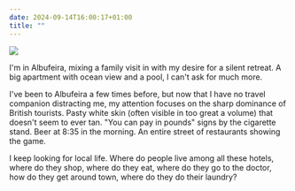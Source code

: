 ```yaml
---
date: 2024-09-14T16:00:17+01:00
title: ""
---
```

![](/img/photos/2024-09-14-15-55-22.jpeg)

I'm in Albufeira, mixing a family visit in with my desire for a silent retreat. A big apartment with ocean view and a pool, I can't ask for much more. 

I've been to Albufeira a few times before, but now that I have no travel companion distracting me, my attention focuses on the sharp dominance of British tourists. Pasty white skin (often visible in too great a volume) that doesn't seem to ever tan. "You can pay in pounds" signs by the cigarette stand. Beer at 8:35 in the morning. An entire street of restaurants showing the game. 

I keep looking for local life. Where do people live among all these hotels, where do they shop, where do they eat, where do they go to the doctor, how do they get around town, where do they do their laundry?